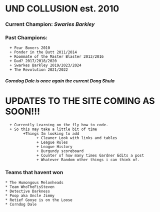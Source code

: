 # **UND COLLUSION est. 2010**

### Current Champion:  ***Swarles Barkley***

### Past Champions: 
      + Fear Boners 2010
      + Ponder in the Butt 2011/2014
      + Roommate of the Master Blaster 2013/2016
      + Dad? 2017/2018/2020
      + Swarkes Barkley 2019/2023/2024
      + The Revolution 2021/2022

##### *Corndog Dale is once again the current Dong Shula*

# **UPDATES TO THE SITE COMING AS SOON!!!**
      + Currently Learning on the fly how to code. 
      + So this may take a little bit of time
            +Things Im looking to add
                  + Cleaner Look with links and tables
                  + League Rules
                  + League History
                  + Burgundy scoreboard
                  + Counter of how many times Gardner Edits a post
                  + Whatever Random other things i can think of. 

### Teams that havent won
    * The Humongous Melonheads
    * Team WhoTheFisSteven
    * Detective Darkness
    * Poop aka Uncle Jimmy
    * Retief Goose is on the Loose
    * Corndog Dale

